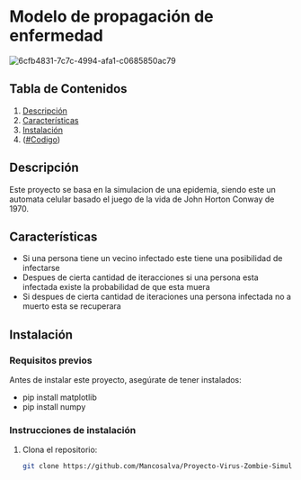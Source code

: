 # Modelo de propagación de enfermedad

![6cfb4831-7c7c-4994-afa1-c0685850ac79](https://github.com/user-attachments/assets/32ded686-b167-40b1-b48b-ec26d8dec4f0)


## Tabla de Contenidos

1. [Descripción](#descripción)
2. [Características](#características)
3. [Instalación](#instalación)
4. ([#Codigo](https://github.com/Mancosalva/Proyecto-simulacion-de-epidemia-/blob/main/Simulacion%20Epidemia.py)) 


## Descripción

Este proyecto se basa en la simulacion de una epidemia, siendo este un automata celular basado el juego de la vida de John Horton Conway de 1970.

## Características

- Si una persona tiene un vecino infectado este tiene una posibilidad de infectarse 
- Despues de cierta cantidad de iteracciones si una persona esta infectada existe la probabilidad de que esta muera
- Si despues de cierta cantidad de iteraciones una persona infectada no a muerto esta se recuperara 

## Instalación

### Requisitos previos

Antes de instalar este proyecto, asegúrate de tener instalados:

- pip install matplotlib
- pip install numpy

### Instrucciones de instalación

1. Clona el repositorio:
   ```bash
   git clone https://github.com/Mancosalva/Proyecto-Virus-Zombie-Simulacion.git
